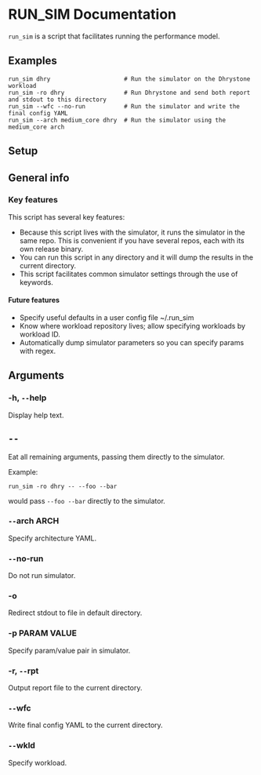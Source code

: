 # RUN_SIM Documentation

`run_sim` is a script that facilitates running the performance model.

## Examples

```
run_sim dhry                     # Run the simulator on the Dhrystone workload
run_sim -ro dhry                 # Run Dhrystone and send both report and stdout to this directory
run_sim --wfc --no-run           # Run the simulator and write the final config YAML
run_sim --arch medium_core dhry  # Run the simulator using the medium_core arch
```

## Setup


## General info

### Key features
This script has several key features:
- Because this script lives with the simulator, it runs the simulator in the same repo.  This is convenient if you have several repos, each with its own release binary.
- You can run this script in any directory and it will dump the results in the current directory.
- This script facilitates common simulator settings through the use of keywords.

#### Future features
- Specify useful defaults in a user config file ~/.run_sim
- Know where workload repository lives; allow specifying workloads by workload ID.
- Automatically dump simulator parameters so you can specify params with regex.


## Arguments

### -h, `--`help
Display help text.

## `--`
Eat all remaining arguments, passing them directly to the simulator.

Example:

```
run_sim -ro dhry -- --foo --bar
```

would pass `--foo --bar` directly to the simulator.

### `--`arch ARCH
Specify architecture YAML.

### `--`no-run
Do not run simulator.

### -o
Redirect stdout to file in default directory.

### -p PARAM VALUE
Specify param/value pair in simulator.

### -r, `--`rpt
Output report file to the current directory.

### `--`wfc
Write final config YAML to the current directory.

### `--`wkld
Specify workload.
